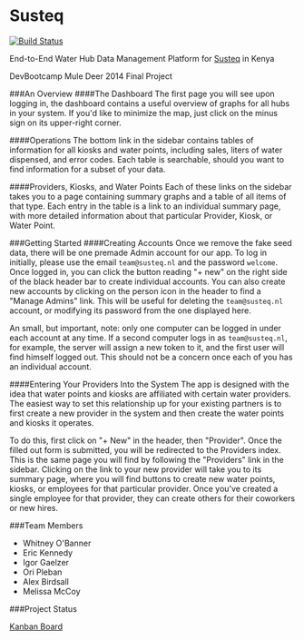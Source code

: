 Susteq
======

[![Build Status](https://semaphoreapp.com/api/v1/projects/1039a72e-be16-4bcf-9de2-598ebdb60d3a/255966/badge.png)](https://semaphoreapp.com/whitney/susteq--2)

End-to-End Water Hub Data Management Platform for [Susteq](http://susteq.nl) in Kenya

DevBootcamp Mule Deer 2014 Final Project

###An Overview
####The Dashboard
The first page you will see upon logging in, the dashboard contains a useful overview of graphs for all hubs in your system. If you'd like to minimize the map, just click on the minus sign on its upper-right corner.

####Operations
The bottom link in the sidebar contains tables of information for all kiosks and water points, including sales, liters of water dispensed, and error codes. Each table is searchable, should you want to find information for a subset of your data.

####Providers, Kiosks, and Water Points
Each of these links on the sidebar takes you to a page containing summary graphs and a table of all items of that type. Each entry in the table is a link to an individual summary page, with more detailed information about that particular Provider, Kiosk, or Water Point.

###Getting Started
####Creating Accounts
Once we remove the fake seed data, there will be one premade Admin account for our app. To log in initially, please use the email `team@susteq.nl` and the password `welcome`. Once logged in, you can click the button reading "+ new" on the right side of the black header bar to create individual accounts. You can also create new accounts by clicking on the person icon in the header to find a "Manage Admins" link. This will be useful for deleting the `team@susteq.nl` account, or modifying its password from the one displayed here.

An small, but important, note: only one computer can be logged in under each account at any time. If a second computer logs in as `team@susteq.nl`, for example, the server will assign a new token to it, and the first user will find himself logged out. This should not be a concern once each of you has an individual account.

####Entering Your Providers Into the System
The app is designed with the idea that water points and kiosks are affiliated with certain water providers. The easiest way to set this relationship up for your existing partners is to first create a new provider in the system and then create the water points and kiosks it operates.

To do this, first click on "+ New" in the header, then "Provider". Once the filled out form is submitted, you will be redirected to the Providers index. This is the same page you will find by following the "Providers" link in the sidebar. Clicking on the link to your new provider will take you to its summary page, where you will find buttons to create new water points, kiosks, or employees for that particular provider. Once you've created a single employee for that provider, they can create others for their coworkers or new hires.

###Team Members
- Whitney O'Banner
- Eric Kennedy
- Igor Gaelzer
- Ori Pleban
- Alex Birdsall
- Melissa McCoy

###Project Status

[Kanban Board](https://trello.com/b/9fDMEedR/flowteq-tbd)
